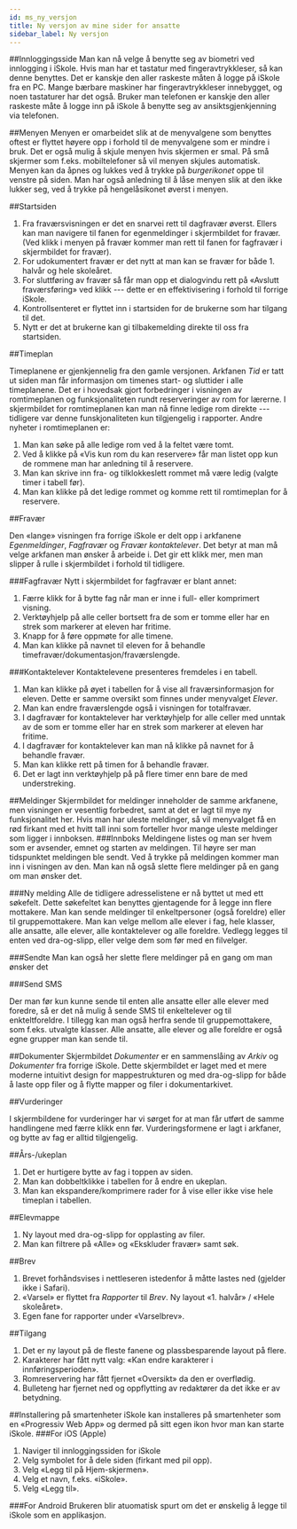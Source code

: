 ```yaml
---
id: ms_ny_versjon
title: Ny versjon av mine sider for ansatte
sidebar_label: Ny versjon
---
```


##Innloggingsside
Man kan nå velge å benytte seg av biometri ved innlogging i iSkole. Hvis man har et tastatur med fingeravtrykkleser, så kan denne benyttes. Det er kanskje den aller raskeste måten å logge på iSkole fra en PC. Mange bærbare maskiner har fingeravtrykkleser innebygget, og noen tastaturer har det også. Bruker man telefonen er kanskje den aller raskeste måte å logge inn på iSkole å benytte seg av ansiktsgjenkjenning via telefonen. 

##Menyen
Menyen er omarbeidet slik at de menyvalgene som benyttes oftest er flyttet høyere opp i forhold til de menyvalgene som er mindre i bruk. Det er også mulig å skjule menyen hvis skjermen er smal. På små skjermer som f.eks. mobiltelefoner så vil menyen skjules automatisk. Menyen kan da åpnes og lukkes ved å trykke på _burgerikonet_ oppe til venstre på siden. Man har også anledning til å låse menyen slik at den ikke lukker seg, ved å trykke på hengelåsikonet øverst i menyen.


##Startsiden

1. Fra fraværsvisningen er det en snarvei rett til dagfravær øverst. Ellers kan man navigere til fanen for egenmeldinger i skjermbildet for fravær. (Ved klikk i menyen på fravær kommer man rett til fanen for fagfravær i skjermbildet for fravær).
1. For udokumentert fravær er det nytt at man kan se fravær for både 1. halvår og hele skoleåret.
1. For sluttføring av fravær så får man opp et dialogvindu rett på «Avslutt fraværsføring» ved klikk --- dette er en effektivisering i forhold til forrige iSkole.
1. Kontrollsenteret er flyttet inn i startsiden for de brukerne som har tilgang til det.
1. Nytt er det at brukerne kan gi tilbakemelding direkte til oss fra startsiden.

##Timeplan

Timeplanene er gjenkjennelig fra den gamle versjonen. Arkfanen _Tid_ er tatt ut siden man får informasjon om timenes start- og sluttider i alle timeplanene. Det er i hovedsak gjort forbedringer i visningen av romtimeplanen og funksjonaliteten rundt reserveringer av rom for lærerne. I skjermbildet for romtimeplanen kan man nå finne ledige rom direkte --- tidligere var denne funskjonaliteten kun tilgjengelig i rapporter.
Andre nyheter i romtimeplanen er:

1. Man kan søke på alle ledige rom ved å la feltet være tomt.
1. Ved å klikke på «Vis kun rom du kan reservere» får man listet opp kun de rommene man har anledning til å reservere.
1. Man kan skrive inn fra- og tilklokkeslett rommet må være ledig (valgte timer i tabell før).
1. Man kan klikke på det ledige rommet og komme rett til romtimeplan for å reservere.


##Fravær

Den «lange» visningen fra forrige iSkole er delt opp i arkfanene _Egenmeldinger_, _Fagfravær_ og _Fravær kontaktelever_. Det betyr at man må velge arkfanen man ønsker å arbeide i. Det gir ett klikk mer, men man slipper å rulle i skjermbildet i forhold til tidligere. 

###Fagfravær
Nytt i skjermbildet for fagfravær er blant annet:

1. Færre klikk for å bytte fag når man er inne i full- eller komprimert visning.
1. Verktøyhjelp på alle celler bortsett fra de som er tomme eller har en strek som markerer at eleven har fritime.
1. Knapp for å føre oppmøte for alle timene.
1. Man kan klikke på navnet til eleven for å behandle timefravær/dokumentasjon/fraværslengde. 

###Kontaktelever
Kontaktelevene presenteres fremdeles i en tabell.


1. Man kan klikke på øyet i tabellen for å vise all fraværsinformasjon for eleven. Dette er samme oversikt som finnes under menyvalget _Elever_.
1. Man kan endre fraværslengde også i visningen for totalfravær.
1. I dagfravær for kontaktelever har verktøyhjelp for alle celler med unntak av de som  er tomme eller har en strek som markerer at eleven har fritime.
1. I dagfravær for kontaktelever kan man nå klikke på navnet for å behandle fravær.
1. Man kan klikke rett på timen for å behandle fravær.
1. Det er lagt inn verktøyhjelp på på flere timer enn bare de med understreking.


##Meldinger
Skjermbildet for meldinger inneholder de samme arkfanene, men visningen er vesentlig forbedret, samt at det er lagt til mye ny funksjonalitet her. Hvis man har uleste meldinger, så vil menyvalget få en rød firkant med et hvitt tall inni som forteller hvor mange uleste meldinger som ligger i innboksen. 
###Innboks
Meldingene listes og man ser hvem som er avsender, emnet og starten av meldingen. Til høyre ser man tidspunktet meldingen ble sendt. Ved å trykke på meldingen kommer man inn i visningen av den. Man kan nå også slette flere meldinger på en gang om man ønsker det.

###Ny melding
Alle de tidligere adresselistene er nå byttet ut med ett søkefelt. Dette søkefeltet kan benyttes gjentagende for å legge inn flere mottakere. Man kan sende meldinger til enkeltpersoner (også foreldre) eller til gruppemottakere. Man kan velge mellom alle elever i fag, hele klasser, alle ansatte, alle elever, alle kontaktelever og alle foreldre. Vedlegg legges til enten ved dra-og-slipp, eller velge dem som før med en filvelger.

###Sendte
Man kan også her slette flere meldinger på en gang om man ønsker det

###Send SMS

Der man før kun kunne sende til enten alle ansatte eller alle elever med foredre, så er det nå mulig å sende SMS til enkeltelever og til enkteltforeldre. I tillegg kan man også herfra sende til gruppemottakere, som f.eks. utvalgte klasser. Alle ansatte, alle elever og alle foreldre er også egne grupper man kan sende til. 

##Dokumenter
Skjermbildet _Dokumenter_ er en sammenslåing av _Arkiv_ og _Dokumenter_ fra forrige iSkole.
Dette skjermbildet er laget med et mere moderne intuitivt design for mappestrukturen og med dra-og-slipp for både å laste opp filer og å flytte mapper og filer i dokumentarkivet. 

##Vurderinger

I skjermbildene for vurderinger har vi sørget for at man får utført de samme handlingene med færre klikk enn før. Vurderingsformene er lagt i arkfaner, og bytte av fag er alltid tilgjengelig.

##Års-/ukeplan
1. Det er hurtigere bytte av fag i toppen av siden.
1. Man kan dobbeltklikke i tabellen for å endre en ukeplan.
1. Man kan ekspandere/komprimere rader for å vise eller ikke vise hele timeplan i tabellen.

##Elevmappe


1. Ny layout med dra-og-slipp for opplasting av filer.
1. Man kan filtrere på «Alle» og «Ekskluder fravær» samt søk.

##Brev
1. Brevet forhåndsvises i nettleseren istedenfor å måtte lastes ned (gjelder ikke i Safari).
1. «Varsel» er flyttet fra _Rapporter_ til _Brev_. Ny layout «1. halvår» / «Hele skoleåret».
1. Egen fane for rapporter under «Varselbrev».

##Tilgang
1. Det er ny layout på de fleste fanene og plassbesparende layout på flere.
1. Karakterer har fått nytt valg: «Kan endre karakterer i innføringsperioden».
1. Romreservering har fått fjernet «Oversikt» da den er overflødig.
1. Bulleteng har fjernet ned og oppflytting av redaktører da det ikke er av betydning.


##Installering på smartenheter
iSkole kan installeres på smartenheter som en «Progressiv Web App» og dermed på sitt egen ikon hvor man kan starte iSkole.
###For iOS (Apple)
1. Naviger til innloggingssiden for iSkole
1. Velg symbolet for å dele siden (firkant med pil opp). 
1. Velg «Legg til på Hjem-skjermen».
1. Velg et navn, f.eks. «iSkole».
1. Velg «Legg til».

###For Android
Brukeren blir atuomatisk spurt om det er ønskelig å legge til iSkole som en applikasjon.